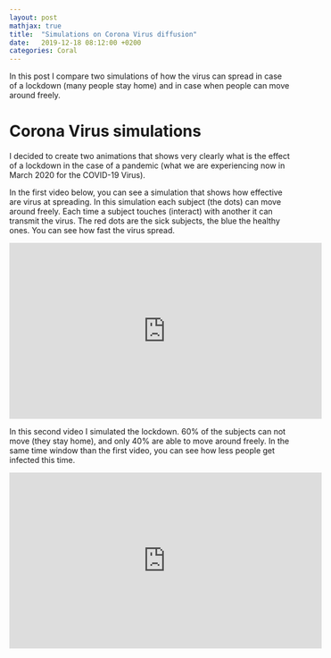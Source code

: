 ```yaml
---
layout: post
mathjax: true
title:  "Simulations on Corona Virus diffusion"
date:   2019-12-18 08:12:00 +0200
categories: Coral
---
```





In this post I compare two simulations of how the virus can spread
in case of a lockdown (many people stay home) and in case when
people can move around freely.
<!--more-->

# Corona Virus simulations

I decided to create two animations that shows very clearly what is the
effect of a lockdown in the case of a pandemic (what we are experiencing now in March 2020
for the COVID-19 Virus).

In the first video below, you can see a simulation that shows how effective
are virus at spreading. In this simulation each subject (the dots) can
move around freely. Each time a subject touches (interact) with another
it can transmit the virus. The red dots are the sick subjects, the blue the
healthy ones. You can see how fast the virus spread.

<iframe width="560" height="315" src="https://www.youtube.com/embed/E-yJlQUTXP4" frameborder="0" allow="accelerometer; autoplay; encrypted-media; gyroscope; picture-in-picture" allowfullscreen></iframe>

In this second video I simulated the lockdown. 60% of the subjects can not
move (they stay home), and only 40% are able to move around freely.
In the same time window than the first video, you can see how less people
get infected this time.

<iframe width="560" height="315" src="https://www.youtube.com/embed/VueXk5jKiw8" frameborder="0" allow="accelerometer; autoplay; encrypted-media; gyroscope; picture-in-picture" allowfullscreen></iframe>
